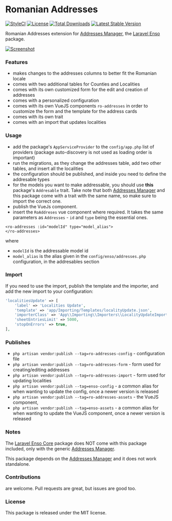 <!--h-->
# Romanian Addresses
[![StyleCI](https://styleci.io/repos/114126709/shield?branch=master)](https://styleci.io/repos/114126709)
[![License](https://poser.pugx.org/laravel-enso/permissionmanager/license)](https://https://packagist.org/packages/laravel-enso/roaddresses)
[![Total Downloads](https://poser.pugx.org/laravel-enso/roaddresses/downloads)](https://packagist.org/packages/laravel-enso/roaddresses)
[![Latest Stable Version](https://poser.pugx.org/laravel-enso/roaddresses/version)](https://packagist.org/packages/laravel-enso/roaddresses)
<!--/h-->

Romanian Addresses extension for [Addresses Manager](https://github.com/laravel-enso/AddressesManager), the [Laravel Enso](https://github.com/laravel-enso/Enso) package.

[![Screenshot](https://laravel-enso.github.io/roaddresses/screenshots/bulma_040_thumb.png)](https://laravel-enso.github.io/roaddresses/screenshots/bulma_040.png)

### Features

- makes changes to the addresses columns to better fit the Romanian locale
- comes with two additional tables for Counties and Localities
- comes with its own customized form for the edit and creation of addresses
- comes with a personalized configuration
- comes with its own VueJS components `ro-addresses` in order to customize the form 
and the template for the address cards
- comes with its own trait
- comes with an import that updates localities

### Usage
- add the package's `AppServiceProvider` to the `config/app.php` list of providers (package auto-discovery is not used as loading order is important)
- run the migrations, as they change the addresses table, add two other tables, and insert all the localities
- the configuration should be published, and inside you need to define the addresable types
- for the models you want to make addressable, you should use **this** package's `Addresable` trait. 
Take note that both [Addresses Manager](https://github.com/laravel-enso/AddressesManager) and this package come with a 
trait with the same name, so make sure to import the correct one.
- publish the VueJs component.
- insert the `RoAddreses` vue component where required. It takes the same parameters as `Addresses` - `id` and `type` 
being the essential ones.

```
<ro-addresses :id="modelId" type="model_alias">
</ro-addresses>
```

where
* `modelId` is the addressable model id
* `model_alias` is the alias given in the `config/enso/addresses.php` configuration, in the addresables section

### Import
If you need to use the import, publish the template and the importer, and add the new import to your configuration:
```php
'localitiesUpdate' => [
    'label' => 'Localities Update',
    'template' => 'app/Importing/Templates/localityUpdate.json',
    'importerClass' => 'App\\Importing\\Importers\\LocalityUpdateImporter',
    'sheetEntriesLimit' => 5000,
    'stopOnErrors' => true,
],
```

### Publishes
- `php artisan vendor:publish --tag=ro-addresses-config` - configuration file
- `php artisan vendor:publish --tag=ro-addresses-form` - form used for creating/editing addresses
- `php artisan vendor:publish --tag=ro-addresses-import` - form used for updating localities
- `php artisan vendor:publish --tag=enso-config` - a common alias for when wanting to update the config,
once a newer version is released
- `php artisan vendor:publish --tag=ro-addresses-assets` - the VueJS component,
- `php artisan vendor:publish --tag=enso-assets` - a common alias for when wanting to update the VueJS component,
once a newer version is released

 
### Notes

The [Laravel Enso Core](https://github.com/laravel-enso/Core) package does NOT come with this package included, 
only with the generic [Addresses Manager](https://github.com/laravel-enso/AddressesManager).

This package depends on the [Addresses Manager](https://github.com/laravel-enso/AddressesManager) and 
it does not work standalone.

<!--h-->
### Contributions

are welcome. Pull requests are great, but issues are good too.

### License

This package is released under the MIT license.
<!--/h--> 
